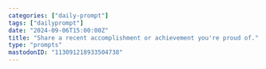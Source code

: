 ```yaml
---
categories: ["daily-prompt"]
tags: ["dailyprompt"]
date: "2024-09-06T15:00:00Z"
title: "Share a recent accomplishment or achievement you're proud of."
type: "prompts"
mastodonID: "113091218933504738"
---
```


